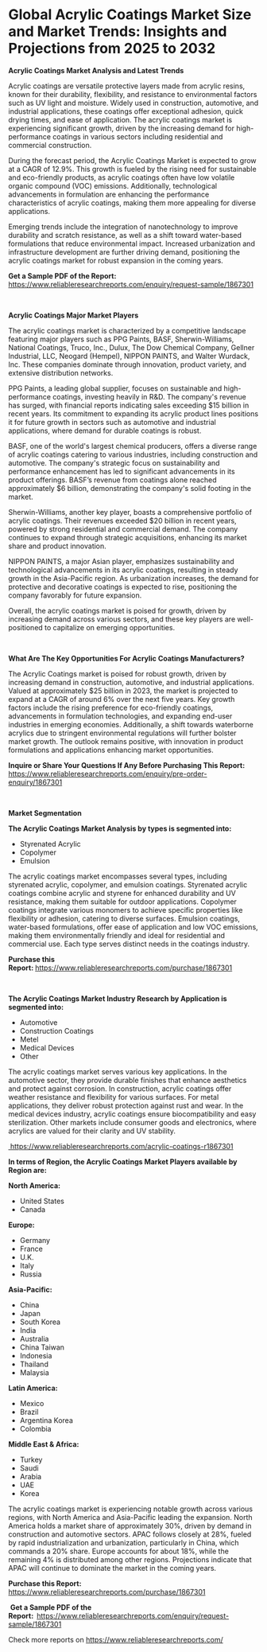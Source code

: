<p><h1>Global Acrylic Coatings Market Size and Market Trends: Insights and Projections from 2025 to 2032</h1></p><p><strong>Acrylic Coatings Market Analysis and Latest Trends</strong></p>
<p><p>Acrylic coatings are versatile protective layers made from acrylic resins, known for their durability, flexibility, and resistance to environmental factors such as UV light and moisture. Widely used in construction, automotive, and industrial applications, these coatings offer exceptional adhesion, quick drying times, and ease of application. The acrylic coatings market is experiencing significant growth, driven by the increasing demand for high-performance coatings in various sectors including residential and commercial construction.</p><p>During the forecast period, the Acrylic Coatings Market is expected to grow at a CAGR of 12.9%. This growth is fueled by the rising need for sustainable and eco-friendly products, as acrylic coatings often have low volatile organic compound (VOC) emissions. Additionally, technological advancements in formulation are enhancing the performance characteristics of acrylic coatings, making them more appealing for diverse applications. </p><p>Emerging trends include the integration of nanotechnology to improve durability and scratch resistance, as well as a shift toward water-based formulations that reduce environmental impact. Increased urbanization and infrastructure development are further driving demand, positioning the acrylic coatings market for robust expansion in the coming years.</p></p>
<p><strong>Get a Sample PDF of the Report:&nbsp;</strong> <a href="https://www.reliableresearchreports.com/enquiry/request-sample/1867301?utm_campaign=38&utm_medium=2&utm_source=Github&utm_content=ia&utm_term=30012025&utm_id=acrylic-coatings">https://www.reliableresearchreports.com/enquiry/request-sample/1867301</a></p>
<p>&nbsp;</p>
<p><strong>Acrylic Coatings Major Market Players</strong></p>
<p><p>The acrylic coatings market is characterized by a competitive landscape featuring major players such as PPG Paints, BASF, Sherwin-Williams, National Coatings, Truco, Inc., Dulux, The Dow Chemical Company, Gellner Industrial, LLC, Neogard (Hempel), NIPPON PAINTS, and Walter Wurdack, Inc. These companies dominate through innovation, product variety, and extensive distribution networks.</p><p>PPG Paints, a leading global supplier, focuses on sustainable and high-performance coatings, investing heavily in R&D. The company's revenue has surged, with financial reports indicating sales exceeding $15 billion in recent years. Its commitment to expanding its acrylic product lines positions it for future growth in sectors such as automotive and industrial applications, where demand for durable coatings is robust.</p><p>BASF, one of the world's largest chemical producers, offers a diverse range of acrylic coatings catering to various industries, including construction and automotive. The company's strategic focus on sustainability and performance enhancement has led to significant advancements in its product offerings. BASF’s revenue from coatings alone reached approximately $6 billion, demonstrating the company's solid footing in the market.</p><p>Sherwin-Williams, another key player, boasts a comprehensive portfolio of acrylic coatings. Their revenues exceeded $20 billion in recent years, powered by strong residential and commercial demand. The company continues to expand through strategic acquisitions, enhancing its market share and product innovation.</p><p>NIPPON PAINTS, a major Asian player, emphasizes sustainability and technological advancements in its acrylic coatings, resulting in steady growth in the Asia-Pacific region. As urbanization increases, the demand for protective and decorative coatings is expected to rise, positioning the company favorably for future expansion.</p><p>Overall, the acrylic coatings market is poised for growth, driven by increasing demand across various sectors, and these key players are well-positioned to capitalize on emerging opportunities.</p></p>
<p>&nbsp;</p>
<p><strong>What Are The Key Opportunities For Acrylic Coatings Manufacturers?</strong></p>
<p><p>The Acrylic Coatings market is poised for robust growth, driven by increasing demand in construction, automotive, and industrial applications. Valued at approximately $25 billion in 2023, the market is projected to expand at a CAGR of around 6% over the next five years. Key growth factors include the rising preference for eco-friendly coatings, advancements in formulation technologies, and expanding end-user industries in emerging economies. Additionally, a shift towards waterborne acrylics due to stringent environmental regulations will further bolster market growth. The outlook remains positive, with innovation in product formulations and applications enhancing market opportunities.</p></p>
<p><strong>Inquire or Share Your Questions If Any Before Purchasing This Report:</strong> <a href="https://www.reliableresearchreports.com/enquiry/pre-order-enquiry/1867301?utm_campaign=38&utm_medium=2&utm_source=Github&utm_content=ia&utm_term=30012025&utm_id=acrylic-coatings">https://www.reliableresearchreports.com/enquiry/pre-order-enquiry/1867301</a></p>
<p>&nbsp;</p>
<p><strong>Market Segmentation</strong></p>
<p><strong>The Acrylic Coatings Market Analysis by types is segmented into:</strong></p>
<p><ul><li>Styrenated Acrylic</li><li>Copolymer</li><li>Emulsion</li></ul></p>
<p><p>The acrylic coatings market encompasses several types, including styrenated acrylic, copolymer, and emulsion coatings. Styrenated acrylic coatings combine acrylic and styrene for enhanced durability and UV resistance, making them suitable for outdoor applications. Copolymer coatings integrate various monomers to achieve specific properties like flexibility or adhesion, catering to diverse surfaces. Emulsion coatings, water-based formulations, offer ease of application and low VOC emissions, making them environmentally friendly and ideal for residential and commercial use. Each type serves distinct needs in the coatings industry.</p></p>
<p><strong>Purchase this Report:&nbsp;</strong><a href="https://www.reliableresearchreports.com/purchase/1867301?utm_campaign=38&utm_medium=2&utm_source=Github&utm_content=ia&utm_term=30012025&utm_id=acrylic-coatings">https://www.reliableresearchreports.com/purchase/1867301</a></p>
<p>&nbsp;</p>
<p><strong>The Acrylic Coatings Market Industry Research by Application is segmented into:</strong></p>
<p><ul><li>Automotive</li><li>Construction Coatings</li><li>Metel</li><li>Medical Devices</li><li>Other</li></ul></p>
<p><p>The acrylic coatings market serves various key applications. In the automotive sector, they provide durable finishes that enhance aesthetics and protect against corrosion. In construction, acrylic coatings offer weather resistance and flexibility for various surfaces. For metal applications, they deliver robust protection against rust and wear. In the medical devices industry, acrylic coatings ensure biocompatibility and easy sterilization. Other markets include consumer goods and electronics, where acrylics are valued for their clarity and UV stability.</p></p>
<p><a href="https://www.reliableresearchreports.com/acrylic-coatings-r1867301?utm_campaign=38&utm_medium=2&utm_source=Github&utm_content=ia&utm_term=30012025&utm_id=acrylic-coatings">&nbsp;https://www.reliableresearchreports.com/acrylic-coatings-r1867301</a></p>
<p><strong>In terms of Region, the Acrylic Coatings Market Players available by Region are:</strong></p>
<p>
    <p> <strong> North America: </strong>
        <ul>
            <li>United States</li>
            <li>Canada</li>
        </ul>
        </p> 
    <p> <strong> Europe: </strong>
        <ul>
            <li>Germany</li>
            <li>France</li>
            <li>U.K.</li>
            <li>Italy</li>
            <li>Russia</li>
        </ul>
        </p> 
    <p> <strong> Asia-Pacific: </strong>
        <ul>
            <li>China</li>
            <li>Japan</li>
            <li>South Korea</li>
            <li>India</li>
            <li>Australia</li>
            <li>China Taiwan</li>
            <li>Indonesia</li>
            <li>Thailand</li>
            <li>Malaysia</li>
        </ul>
        </p> 
    <p> <strong> Latin America: </strong>
        <ul>
            <li>Mexico</li>
            <li>Brazil</li>
            <li>Argentina Korea</li>
            <li>Colombia</li>
        </ul>
        </p> 
    <p> <strong> Middle East & Africa: </strong>
        <ul>
            <li>Turkey</li>
            <li>Saudi</li>
            <li>Arabia</li>
            <li>UAE</li>
            <li>Korea</li>
        </ul>
    </p>
    </p>
<p><p>The acrylic coatings market is experiencing notable growth across various regions, with North America and Asia-Pacific leading the expansion. North America holds a market share of approximately 30%, driven by demand in construction and automotive sectors. APAC follows closely at 28%, fueled by rapid industrialization and urbanization, particularly in China, which commands a 20% share. Europe accounts for about 18%, while the remaining 4% is distributed among other regions. Projections indicate that APAC will continue to dominate the market in the coming years.</p></p>
<p><strong>Purchase this Report: </strong><a href="https://www.reliableresearchreports.com/purchase/1867301?utm_campaign=38&utm_medium=2&utm_source=Github&utm_content=ia&utm_term=30012025&utm_id=acrylic-coatings">https://www.reliableresearchreports.com/purchase/1867301</a></p>
<p>&nbsp;<strong>Get a Sample PDF of the Report:&nbsp;&nbsp;</strong><a href="https://www.reliableresearchreports.com/enquiry/request-sample/1867301?utm_campaign=38&utm_medium=2&utm_source=Github&utm_content=ia&utm_term=30012025&utm_id=acrylic-coatings">https://www.reliableresearchreports.com/enquiry/request-sample/1867301</a></p>
<p><strong></strong></p>
<p>Check more reports on <a href="https://www.reliableresearchreports.com/?utm_campaign=38&utm_medium=2&utm_source=Github&utm_content=ia&utm_term=30012025&utm_id=acrylic-coatings">https://www.reliableresearchreports.com/</a></p>